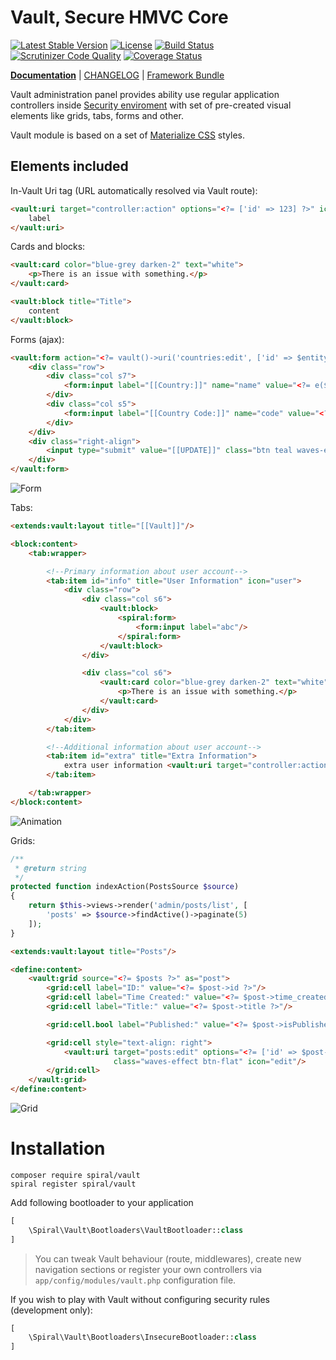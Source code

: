 Vault, Secure HMVC Core 
=======
[![Latest Stable Version](https://poser.pugx.org/spiral/vault/v/stable)](https://packagist.org/packages/spiral/vault) 
[![License](https://poser.pugx.org/spiral/vault/license)](https://packagist.org/packages/spiral/vault)
[![Build Status](https://travis-ci.org/spiral-modules/vault.svg?branch=master)](https://travis-ci.org/spiral-modules/vault)
[![Scrutinizer Code Quality](https://scrutinizer-ci.com/g/spiral-modules/vault/badges/quality-score.png?b=master)](https://scrutinizer-ci.com/g/spiral-modules/vault/?branch=master)
[![Coverage Status](https://coveralls.io/repos/github/spiral-modules/vault/badge.svg?branch=master)](https://coveralls.io/github/spiral-modules/vault?branch=master)

<b>[Documentation](http://spiral-framework.com/guide)</b> | [CHANGELOG](/CHANGELOG.md) | [Framework Bundle](https://github.com/spiral/spiral)

Vault administration panel provides ability use regular application controllers inside [Security enviroment](https://github.com/spiral-modules/security) with set of pre-created visual elements like grids, tabs, forms and other. 

Vault module is based on a set of [Materialize CSS](http://materializecss.com/) styles.

Elements included
-----------------

In-Vault Uri tag (URL automatically resolved via Vault route):

```html
<vault:uri target="controller:action" options="<?= ['id' => 123] ?>" icon="icon" class="...">
    label
</vault:uri>
```

Cards and blocks:

```html
<vault:card color="blue-grey darken-2" text="white">
    <p>There is an issue with something.</p>
</vault:card>

<vault:block title="Title">
    content
</vault:block>
```

Forms (ajax):

```html
<vault:form action="<?= vault()->uri('countries:edit', ['id' => $entity->id]) ?>">
    <div class="row">
        <div class="col s7">
            <form:input label="[[Country:]]" name="name" value="<?= e($entity->name) ?>"/>
        </div>
        <div class="col s5">
            <form:input label="[[Country Code:]]" name="code" value="<?= e($entity->code) ?>"/>
        </div>
    </div>
    <div class="right-align">
        <input type="submit" value="[[UPDATE]]" class="btn teal waves-effect waves-light"/>
    </div>
</vault:form>
```

![Form](https://raw.githubusercontent.com/spiral/guide/master/resources/vault-form.png)

Tabs:

```html
<extends:vault:layout title="[[Vault]]"/>

<block:content>
    <tab:wrapper>

        <!--Primary information about user account-->
        <tab:item id="info" title="User Information" icon="user">
            <div class="row">
                <div class="col s6">
                    <vault:block>
                        <spiral:form>
                            <form:input label="abc"/>
                        </spiral:form>
                    </vault:block>
                </div>

                <div class="col s6">
                    <vault:card color="blue-grey darken-2" text="white">
                        <p>There is an issue with something.</p>
                    </vault:card>
                </div>
            </div>
        </tab:item>

        <!--Additional information about user account-->
        <tab:item id="extra" title="Extra Information">
            extra user information <vault:uri target="controller:action">link</vault:uri>
        </tab:item>

    </tab:wrapper>
</block:content>
```

![Animation](https://raw.githubusercontent.com/spiral/guide/master/resources/albus.gif)

Grids:

```php
/**
 * @return string
 */
protected function indexAction(PostsSource $source)
{
    return $this->views->render('admin/posts/list', [
        'posts' => $source->findActive()->paginate(5)
    ]);
}
```

```html
<extends:vault:layout title="Posts"/>

<define:content>
    <vault:grid source="<?= $posts ?>" as="post">
        <grid:cell label="ID:" value="<?= $post->id ?>"/>
        <grid:cell label="Time Created:" value="<?= $post->time_created ?>"/>
        <grid:cell label="Title:" value="<?= $post->title ?>"/>

        <grid:cell.bool label="Published:" value="<?= $post->isPublished() ?>"/>

        <grid:cell style="text-align: right">
            <vault:uri target="posts:edit" options="<?= ['id' => $post->id] ?>"
                       class="waves-effect btn-flat" icon="edit"/>
        </grid:cell>
    </vault:grid>
</define:content>
```

![Grid](https://raw.githubusercontent.com/spiral/guide/master/resources/grid.png)

# Installation

```
composer require spiral/vault
spiral register spiral/vault
```

Add following bootloader to your application
```php
[
    \Spiral\Vault\Bootloaders\VaultBootloader::class
]
```

> You can tweak Vault behaviour (route, middlewares), create new navigation sections or register your own controllers via `app/config/modules/vault.php` configuration file.

If you wish to play with Vault without configuring security rules (development only):

```php
[
    \Spiral\Vault\Bootloaders\InsecureBootloader::class
]
```